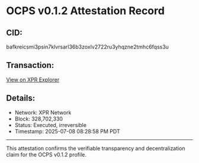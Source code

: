 # OCPS v0.1.2 Attestation Record

## CID:
bafkreicsmi3psin7klvrsarl36b3zoxlv2722ru3yhqzne2tmhc6fqss3u

## Transaction:
[View on XPR Explorer](https://explorer.xprnetwork.org/transaction/2d6b62ded2f59965a2ad911972291f60e453275d5cab58c954f1f657ed1fda349)

## Details:
- Network: XPR Network
- Block: 328,702,330
- Status: Executed, irreversible
- Timestamp: 2025-07-08 08:28:58 PM PDT

---

This attestation confirms the verifiable transparency and decentralization claim for the OCPS v0.1.2 profile.
